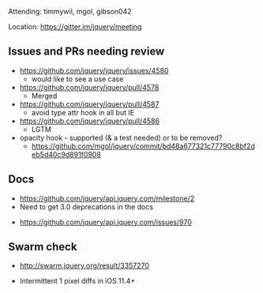 Attending: timmywil, mgol, gibson042

Location: https://gitter.im/jquery/meeting

## Issues and PRs needing review
* https://github.com/jquery/jquery/issues/4580
	- would like to see a use case
* https://github.com/jquery/jquery/pull/4578
	- Merged
* https://github.com/jquery/jquery/pull/4587
	- avoid type attr hook in all but IE
* https://github.com/jquery/jquery/pull/4586
	- LGTM
* opacity hook - supported (& a test needed) or to be removed?
	- https://github.com/mgol/jquery/commit/bd48a677321c77790c8bf2deb5d40c9d891f0908 

## Docs
* https://github.com/jquery/api.jquery.com/milestone/2
* Need to get 3.0 deprecations in the docs
- https://github.com/jquery/api.jquery.com/issues/970

## Swarm check
* http://swarm.jquery.org/result/3357270
- Intermittent 1 pixel diffs in iOS 11.4+
